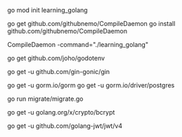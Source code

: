 <!-- create modul -->
go mod init learning_golang

<!-- auto run -->
go get github.com/githubnemo/CompileDaemon
go install github.com/githubnemo/CompileDaemon

<!-- to auto run -->
CompileDaemon -command="./learning_golang"

<!-- env -->
go get github.com/joho/godotenv

<!-- framework gin -->
go get -u github.com/gin-gonic/gin

<!-- orm for GO -->
go get -u gorm.io/gorm
go get -u gorm.io/driver/postgres

<!-- migrate -->
go run migrate/migrate.go

<!-- bcrypt -->
go get -u golang.org/x/crypto/bcrypt

<!-- jwt -->
go get -u github.com/golang-jwt/jwt/v4